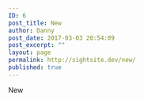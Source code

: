 ```yaml
---
ID: 6
post_title: New
author: Danny
post_date: 2017-03-03 20:54:09
post_excerpt: ""
layout: page
permalink: http://sightsite.dev/new/
published: true
---
```

New